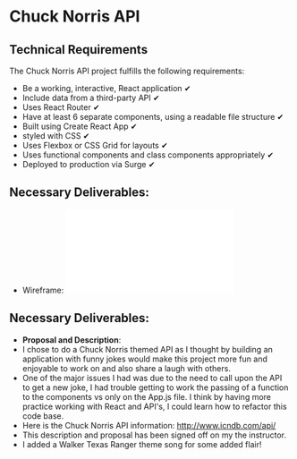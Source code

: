 # Chuck Norris API

## Technical Requirements
The Chuck Norris API project fulfills the following requirements:
- Be a working, interactive, React application ✔
- Include data from a third-party API ✔
- Uses React Router ✔
- Have at least 6 separate components, using a readable file structure ✔
- Built using Create React App ✔
- styled with CSS ✔
- Uses Flexbox or CSS Grid for layouts ✔
- Uses functional components and class components appropriately ✔
- Deployed to production via Surge ✔

## Necessary Deliverables:
- Wireframe: ![wireframe](./Wireframe.pdf)

## Necessary Deliverables:

- **Proposal and Description**: 
- I chose to do a Chuck Norris themed API as I thought by building an application with funny jokes would make this project more fun and enjoyable to work on and also share a laugh with others.
- One of the major issues I had was due to the need to call upon the API to get a new joke, I had trouble getting to work the passing of a function to the components vs only on the App.js file. I think by having more practice working with React and API's, I could learn how to refactor this code base.
- Here is the Chuck Norris API information: http://www.icndb.com/api/
- This description and proposal has been signed off on my the instructor.
- I added a Walker Texas Ranger theme song for some added flair!